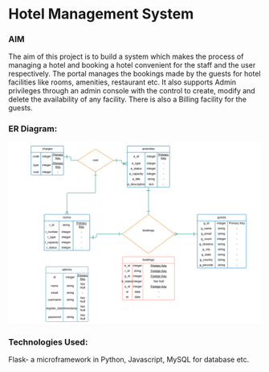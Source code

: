 # Hotel Management System

### AIM

The aim of this project is to build a system which makes the process of managing a hotel and booking a hotel convenient for the staff and the user respectively. The portal manages the bookings made by the guests for hotel facilities like rooms, amenities, restaurant etc. 
It also supports Admin privileges through an admin console with the control to create, modify and delete the availability of any facility. There is also a Billing facility for the guests.

### ER Diagram:

![alt text](/ERDiagramHotelManagement.png)

### Technologies Used:

Flask- a microframework in Python, Javascript, MySQL for database etc.
